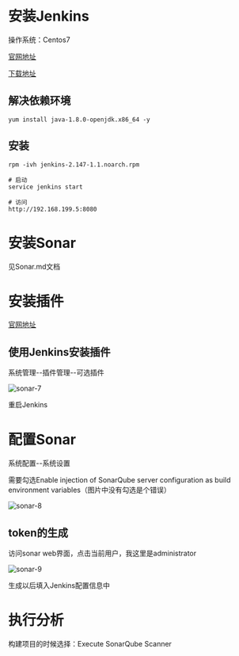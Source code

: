 # 安装Jenkins
操作系统：Centos7

[官网地址](https://jenkins.io/)

[下载地址](https://pkg.jenkins.io/redhat/)

## 解决依赖环境
```
yum install java-1.8.0-openjdk.x86_64 -y
```

## 安装
```
rpm -ivh jenkins-2.147-1.1.noarch.rpm

# 启动
service jenkins start

# 访问
http://192.168.199.5:8080
```

# 安装Sonar
见Sonar.md文档

# 安装插件
[官网地址](https://docs.sonarqube.org/display/SCAN/Analyzing+with+SonarQube+Scanner+for+Jenkins)

## 使用Jenkins安装插件
系统管理--插件管理--可选插件

![sonar-7](https://github.com/bloodzer0/Enterprise_Security_Build--Open_Source/blob/master/Code%20Audit/img/sonar-7.png)

重启Jenkins

# 配置Sonar
系统配置--系统设置

需要勾选Enable injection of SonarQube server configuration as build environment variables（图片中没有勾选是个错误）

![sonar-8](https://github.com/bloodzer0/Enterprise_Security_Build--Open_Source/blob/master/Code%20Audit/img/sonar-8.png)

## token的生成
访问sonar web界面，点击当前用户，我这里是administrator

![sonar-9](https://github.com/bloodzer0/Enterprise_Security_Build--Open_Source/blob/master/Code%20Audit/img/sonar-9.png)

生成以后填入Jenkins配置信息中

# 执行分析
构建项目的时候选择：Execute SonarQube Scanner

